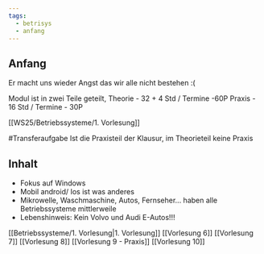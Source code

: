 ```yaml
---
tags:
  - betrisys
  - anfang
---
```

## Anfang

Er macht uns wieder Angst das wir alle nicht bestehen :(

Modul ist in zwei Teile geteilt,
Theorie  - 32 + 4 Std / Termine -60P
Praxis - 16 Std / Termine - 30P

[[WS25/Betriebssysteme/1. Vorlesung]]

#Transferaufgabe
Ist die Praxisteil der Klausur, im Theorieteil keine Praxis

## Inhalt
- Fokus auf Windows
- Mobil android/ Ios ist was anderes
- Mikrowelle, Waschmaschine, Autos, Fernseher... haben alle Betriebssysteme mittlerweile 
- Lebenshinweis: Kein Volvo und Audi E-Autos!!!

[[Betriebssysteme/1. Vorlesung|1. Vorlesung]]
[[Vorlesung 6]]
[[Vorlesung 7]]
[[Vorlesung 8]]
[[Vorlesung 9 - Praxis]]
[[Vorlesung 10]]
 
